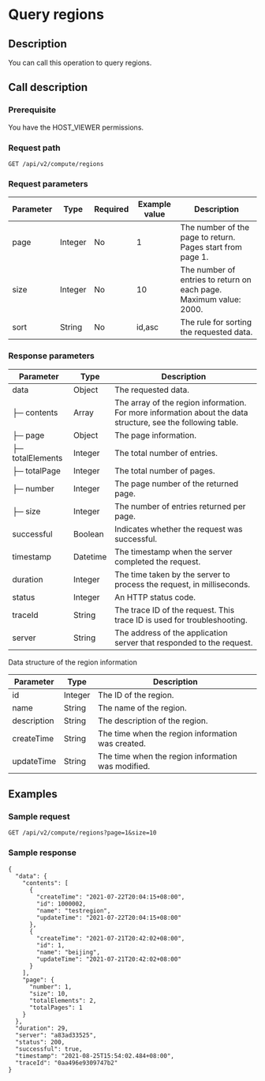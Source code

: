 Query regions 
==================================



Description 
--------------------------------

You can call this operation to query regions.

Call description 
-------------------------------------

### Prerequisite 

You have the HOST_VIEWER permissions.

### Request path 

`GET /api/v2/compute/regions`

### Request parameters 



| Parameter |  Type   | Required | Example value |                                    Description                                     |
|-----------|---------|----------|---------------|------------------------------------------------------------------------------------|
| page      | Integer | No       | 1             | The number of the page to return. Pages start from page 1.                         |
| size      | Integer | No       | 10            | The number of entries to return on each page. Maximum value: 2000. |
| sort      | String  | No       | id,asc        | The rule for sorting the requested data.                                           |



### Response parameters 



|    Parameter     |   Type   |                                                 Description                                                  |
|------------------|----------|--------------------------------------------------------------------------------------------------------------|
| data             | Object   | The requested data.                                                                                          |
| ├─ contents      | Array    | The array of the region information. For more information about the data structure, see the following table. |
| ├─ page          | Object   | The page information.                                                                                        |
| ├─ totalElements | Integer  | The total number of entries.                                                                                 |
| ├─ totalPage     | Integer  | The total number of pages.                                                                                   |
| ├─ number        | Integer  | The page number of the returned page.                                                                        |
| ├─ size          | Integer  | The number of entries returned per page.                                                                     |
| successful       | Boolean  | Indicates whether the request was successful.                                                                |
| timestamp        | Datetime | The timestamp when the server completed the request.                                                         |
| duration         | Integer  | The time taken by the server to process the request, in milliseconds.                                        |
| status           | Integer  | An HTTP status code.                                                                                         |
| traceId          | String   | The trace ID of the request. This trace ID is used for troubleshooting.                                      |
| server           | String   | The address of the application server that responded to the request.                                         |



Data structure of the region information


|  Parameter  |  Type   |                    Description                     |
|-------------|---------|----------------------------------------------------|
| id          | Integer | The ID of the region.                              |
| name        | String  | The name of the region.                            |
| description | String  | The description of the region.                     |
| createTime  | String  | The time when the region information was created.  |
| updateTime  | String  | The time when the region information was modified. |



Examples 
-----------------------------

### Sample request 

`GET /api/v2/compute/regions?page=1&size=10`

### Sample response 

```unknow
{
  "data": {
    "contents": [
      {
        "createTime": "2021-07-22T20:04:15+08:00",
        "id": 1000002,
        "name": "testregion",
        "updateTime": "2021-07-22T20:04:15+08:00"
      },
      {
        "createTime": "2021-07-21T20:42:02+08:00",
        "id": 1,
        "name": "beijing",
        "updateTime": "2021-07-21T20:42:02+08:00"
      }
    ],
    "page": {
      "number": 1,
      "size": 10,
      "totalElements": 2,
      "totalPages": 1
    }
  },
  "duration": 29,
  "server": "a83ad33525",
  "status": 200,
  "successful": true,
  "timestamp": "2021-08-25T15:54:02.484+08:00",
  "traceId": "0aa496e9309747b2"
}
```


